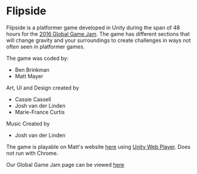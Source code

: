 # Flipside

Flipside is a platformer game developed in Unity during the span of 48 hours for the [2016 Global Game Jam](http://globalgamejam.org/). 
The game has different sections that will change gravity and your surroundings to create challenges in ways not often seen in platformer games.

The game was coded by:
* Ben Brinkman
* Matt Mayer

Art, UI and Design created by
* Cassie Cassell
* Josh van der Linden
* Marie-France Curtis

Music Created by
* Josh van der Linden

The game is playable on Matt's website [here](http://magneseus.com/flipside/) using [Unity Web Player](https://unity3d.com/webplayer). Does not run with Chrome.

Our Global Game Jam page can be viewed [here](http://globalgamejam.org/2016/games/flipside)
